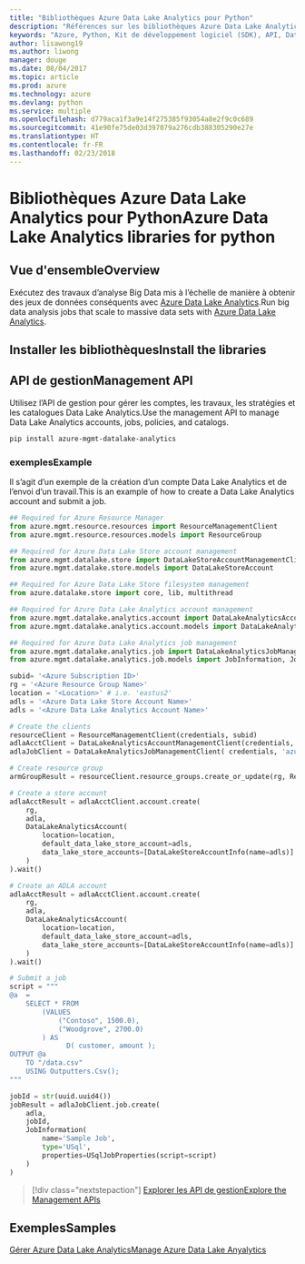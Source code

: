 ```yaml
---
title: "Bibliothèques Azure Data Lake Analytics pour Python"
description: "Références sur les bibliothèques Azure Data Lake Analytics pour Python"
keywords: "Azure, Python, Kit de développement logiciel (SDK), API, Data Lake Analytics"
author: lisawong19
ms.author: liwong
manager: douge
ms.date: 08/04/2017
ms.topic: article
ms.prod: azure
ms.technology: azure
ms.devlang: python
ms.service: multiple
ms.openlocfilehash: d779aca1f3a9e14f275385f93054a8e2f9c0c689
ms.sourcegitcommit: 41e90fe75de03d397079a276cdb388305290e27e
ms.translationtype: HT
ms.contentlocale: fr-FR
ms.lasthandoff: 02/23/2018
---
```

# <a name="azure-data-lake-analytics-libraries-for-python"></a><span data-ttu-id="2cdd1-104">Bibliothèques Azure Data Lake Analytics pour Python</span><span class="sxs-lookup"><span data-stu-id="2cdd1-104">Azure Data Lake Analytics libraries for python</span></span>

## <a name="overview"></a><span data-ttu-id="2cdd1-105">Vue d'ensemble</span><span class="sxs-lookup"><span data-stu-id="2cdd1-105">Overview</span></span>
<span data-ttu-id="2cdd1-106">Exécutez des travaux d’analyse Big Data mis à l’échelle de manière à obtenir des jeux de données conséquents avec [Azure Data Lake Analytics](/azure/data-lake-analytics/data-lake-analytics-overview).</span><span class="sxs-lookup"><span data-stu-id="2cdd1-106">Run big data analysis jobs that scale to massive data sets with [Azure Data Lake Analytics](/azure/data-lake-analytics/data-lake-analytics-overview).</span></span>

## <a name="install-the-libraries"></a><span data-ttu-id="2cdd1-107">Installer les bibliothèques</span><span class="sxs-lookup"><span data-stu-id="2cdd1-107">Install the libraries</span></span>

## <a name="management-api"></a><span data-ttu-id="2cdd1-108">API de gestion</span><span class="sxs-lookup"><span data-stu-id="2cdd1-108">Management API</span></span>
<span data-ttu-id="2cdd1-109">Utilisez l’API de gestion pour gérer les comptes, les travaux, les stratégies et les catalogues Data Lake Analytics.</span><span class="sxs-lookup"><span data-stu-id="2cdd1-109">Use the management API to manage Data Lake Analytics accounts, jobs, policies, and catalogs.</span></span>

```bash
pip install azure-mgmt-datalake-analytics
```

### <a name="example"></a><span data-ttu-id="2cdd1-110">exemples</span><span class="sxs-lookup"><span data-stu-id="2cdd1-110">Example</span></span>
<span data-ttu-id="2cdd1-111">Il s’agit d’un exemple de la création d’un compte Data Lake Analytics et de l’envoi d’un travail.</span><span class="sxs-lookup"><span data-stu-id="2cdd1-111">This is an example of how to create a Data Lake Analytics account and submit a job.</span></span> 

```python
## Required for Azure Resource Manager
from azure.mgmt.resource.resources import ResourceManagementClient
from azure.mgmt.resource.resources.models import ResourceGroup

## Required for Azure Data Lake Store account management
from azure.mgmt.datalake.store import DataLakeStoreAccountManagementClient
from azure.mgmt.datalake.store.models import DataLakeStoreAccount

## Required for Azure Data Lake Store filesystem management
from azure.datalake.store import core, lib, multithread

## Required for Azure Data Lake Analytics account management
from azure.mgmt.datalake.analytics.account import DataLakeAnalyticsAccountManagementClient
from azure.mgmt.datalake.analytics.account.models import DataLakeAnalyticsAccount, DataLakeStoreAccountInfo

## Required for Azure Data Lake Analytics job management
from azure.mgmt.datalake.analytics.job import DataLakeAnalyticsJobManagementClient
from azure.mgmt.datalake.analytics.job.models import JobInformation, JobState, USqlJobProperties

subid= '<Azure Subscription ID>'
rg = '<Azure Resource Group Name>'
location = '<Location>' # i.e. 'eastus2'
adls = '<Azure Data Lake Store Account Name>'
adls = '<Azure Data Lake Analytics Account Name>'

# Create the clients
resourceClient = ResourceManagementClient(credentials, subid)
adlaAcctClient = DataLakeAnalyticsAccountManagementClient(credentials, subid)
adlaJobClient = DataLakeAnalyticsJobManagementClient( credentials, 'azuredatalakeanalytics.net')

# Create resource group
armGroupResult = resourceClient.resource_groups.create_or_update(rg, ResourceGroup(location=location))

# Create a store account
adlaAcctResult = adlaAcctClient.account.create(
    rg,
    adla,
    DataLakeAnalyticsAccount(
        location=location,
        default_data_lake_store_account=adls,
        data_lake_store_accounts=[DataLakeStoreAccountInfo(name=adls)]
    )
).wait()

# Create an ADLA account
adlaAcctResult = adlaAcctClient.account.create(
    rg,
    adla,
    DataLakeAnalyticsAccount(
        location=location,
        default_data_lake_store_account=adls,
        data_lake_store_accounts=[DataLakeStoreAccountInfo(name=adls)]
    )
).wait()

# Submit a job
script = """
@a  = 
    SELECT * FROM 
        (VALUES
            ("Contoso", 1500.0),
            ("Woodgrove", 2700.0)
        ) AS 
              D( customer, amount );
OUTPUT @a
    TO "/data.csv"
    USING Outputters.Csv();
"""

jobId = str(uuid.uuid4())
jobResult = adlaJobClient.job.create(
    adla,
    jobId,
    JobInformation(
        name='Sample Job',
        type='USql',
        properties=USqlJobProperties(script=script)
    )
)
```

> [!div class="nextstepaction"]
> [<span data-ttu-id="2cdd1-112">Explorer les API de gestion</span><span class="sxs-lookup"><span data-stu-id="2cdd1-112">Explore the Management APIs</span></span>](/python/api/overview/azure/datalakeanalytics/management)

## <a name="samples"></a><span data-ttu-id="2cdd1-113">Exemples</span><span class="sxs-lookup"><span data-stu-id="2cdd1-113">Samples</span></span>
[<span data-ttu-id="2cdd1-114">Gérer Azure Data Lake Analytics</span><span class="sxs-lookup"><span data-stu-id="2cdd1-114">Manage Azure Data Lake Anyalytics</span></span>](https://docs.microsoft.com/azure/data-lake-analytics/data-lake-analytics-manage-use-python-sdk)
